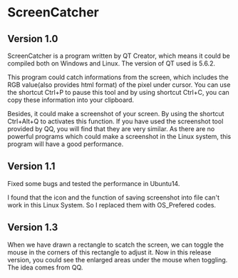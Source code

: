# ScreenCatcher

## Version 1.0

ScreenCatcher is a program written by QT Creator, which means it could be compiled both on Windows and Linux.
The version of QT used is 5.6.2.

This program could catch informations from the screen, which includes the RGB value(also provides html format) of the pixel under cursor. You can use the shortcut Ctrl+P to pause this tool and by using shortcut Ctrl+C, you can copy these information into your clipboard.

Besides, it could make a screenshot of your screen. By using the shortcut Ctrl+Alt+Q to activates this function. If you have used the screenshot tool provided by QQ, you will find that they are very similar. As there are no powerful programs which could make a screenshot in the Linux system, this program will have a good performance.

## Version 1.1

Fixed some bugs and tested the performance in Ubuntu14.

I found that the icon and the function of saving screenshot into file can't work in this Linux System. So I replaced them with OS_Prefered codes.

## Version 1.3

When we have drawn a rectangle to scatch the screen, we can toggle the mouse in the corners of this rectangle to adjust it. Now in this release version, you could see the enlarged areas under the mouse when toggling. The idea comes from QQ.

